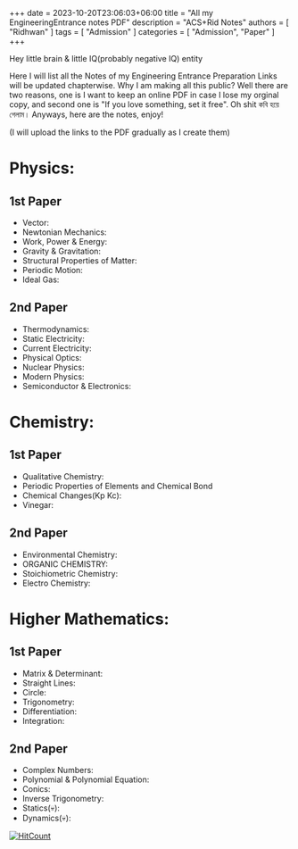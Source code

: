 ﻿+++ 
date = 2023-10-20T23:06:03+06:00
title = "All my EngineeringEntrance notes PDF"
description = "ACS+Rid Notes"
authors = [ "Ridhwan" ]
tags = [ "Admission" ]
categories = [ "Admission", "Paper" ]
+++

Hey little brain & little IQ(probably negative IQ) entity
<br>

Here I will list all the Notes of my Engineering Entrance Preparation Links will be updated chapterwise. Why I am making all this public? Well there are two reasons, one is I want to keep an online PDF in case I lose my orginal copy, and second one is
"If you love something, set it free". Oh shit কবি হয়ে গেলাম। Anyways, here are the notes, enjoy!
<br>

(I will upload the links to the PDF gradually as I create them)

 # Physics:

 ## 1st Paper

 - Vector:
 - Newtonian Mechanics:
 - Work, Power & Energy:
 - Gravity & Gravitation:
 - Structural Properties of Matter:
 - Periodic Motion:
 - Ideal Gas:

 ## 2nd Paper

 - Thermodynamics:
 - Static Electricity:
 - Current Electricity:
 - Physical Optics:
 - Nuclear Physics:
 - Modern Physics:
 - Semiconductor & Electronics:

 # Chemistry:

 ## 1st Paper

 - Qualitative Chemistry:
 - Periodic Properties of Elements and Chemical Bond
 - Chemical Changes(Kp Kc):
 - Vinegar:

 ## 2nd Paper

 - Environmental Chemistry:
 - ORGANIC CHEMISTRY:
 - Stoichiometric Chemistry:
 - Electro Chemistry:

 # Higher Mathematics:

 ## 1st Paper

 - Matrix & Determinant:
 - Straight Lines:
 - Circle:
 - Trigonometry:
 - Differentiation:
 - Integration:

 ## 2nd Paper

 - Complex Numbers:
 - Polynomial & Polynomial Equation:
 - Conics:
 - Inverse Trigonometry:
 - Statics(💀):
 - Dynamics(💀):

[![HitCount](https://hits.dwyl.com/FahimFuad/069.svg?style=flat-square&show=unique)](http://hits.dwyl.com/FahimFuad/069)